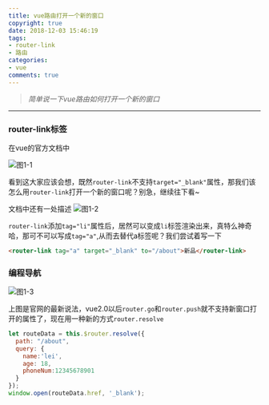 ```yaml
---
title: vue路由打开一个新的窗口
copyright: true
date: 2018-12-03 15:46:19
tags:
- router-link
- 路由
categories:
- vue
comments: true
---
```


>*简单说一下vue路由如何打开一个新的窗口*
***

<!-- more -->
### router-link标签

在vue的官方文档中

![图1-1](图一.png)

看到这大家应该会想，既然`router-link`不支持`target="_blank"`属性，那我们该怎么用`router-link`打开一个新的窗口呢？别急，继续往下看~

文档中还有一处描述
![图1-2](图二.png)

`router-link`添加`tag="li"`属性后，居然可以变成`li`标签渲染出来，真特么神奇哈，那可不可以写成`tag="a"`,从而去替代a标签呢？我们尝试着写一下

```html
<router-link tag="a" target="_blank" to="/about">新品</router-link>
```

### 编程导航

![图1-3](图三.png)

上图是官网的最新说法，vue2.0以后`router.go`和`router.push`就不支持新窗口打开的属性了，现在用一种新的方式`router.resolve`

```javascript
let routeData = this.$router.resolve({
  path: "/about",
  query: {
    name:'lei',
    age: 18,
    phoneNum:12345678901 
  }
});
window.open(routeData.href, '_blank');
```
